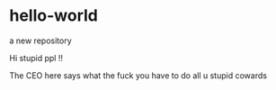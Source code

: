 # hello-world
a new repository

Hi stupid ppl !!

The CEO here says what the fuck you have to do all u stupid cowards
